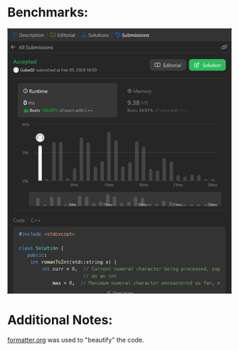 # Benchmarks:

![Leetcode Benchmarks](Roman_to_Integer_Benchmarks.png)

# Additional Notes:

[formatter.org](https://formatter.org/) was used to "beautify" the code.
